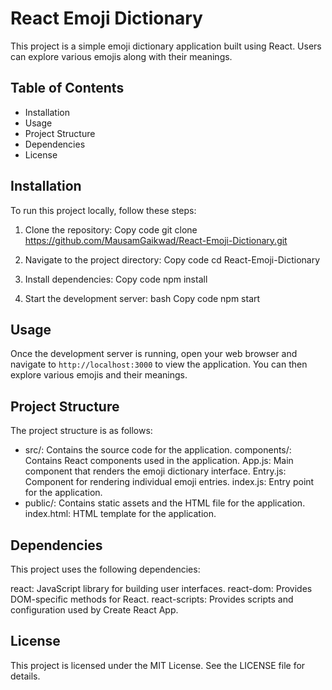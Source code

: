 # React Emoji Dictionary
This project is a simple emoji dictionary application built using React. Users can explore various emojis along with their meanings.

## Table of Contents
* Installation
* Usage
* Project Structure
* Dependencies
* License
## Installation
To run this project locally, follow these steps:

1. Clone the repository:
Copy code
git clone https://github.com/MausamGaikwad/React-Emoji-Dictionary.git

2. Navigate to the project directory:
Copy code
cd React-Emoji-Dictionary

3. Install dependencies:
Copy code
npm install

4. Start the development server:
bash
Copy code
npm start
## Usage
Once the development server is running, open your web browser and navigate to `http://localhost:3000` to view the application. You can then explore various emojis and their meanings.

## Project Structure
The project structure is as follows:

* src/: Contains the source code for the application.
components/: Contains React components used in the application.
App.js: Main component that renders the emoji dictionary interface.
Entry.js: Component for rendering individual emoji entries.
index.js: Entry point for the application.
* public/: Contains static assets and the HTML file for the application.
index.html: HTML template for the application.
## Dependencies
This project uses the following dependencies:

react: JavaScript library for building user interfaces.
react-dom: Provides DOM-specific methods for React.
react-scripts: Provides scripts and configuration used by Create React App.
## License
This project is licensed under the MIT License. See the LICENSE file for details.
